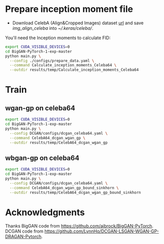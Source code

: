 # Prepare inception moment file
* Download CelebA (Align&Cropped Images) dataset [url](http://mmlab.ie.cuhk.edu.hk/projects/CelebA.html) and save *img_align_celeba* into *~/.keras/celeba/*.

You'll need the Inception moments to calculate FID:
```bash
export CUDA_VISIBLE_DEVICES=0
cd BigGAN-PyTorch-1-exp-master
python main.py \
  --config ./configs/prepare_data.yaml \
  --command Calculate_inception_moments_Celeba64 \
  --outdir results/temp/Calculate_inception_moments_Celeba64
```
# Train
## wgan-gp on celeba64
```bash
export CUDA_VISIBLE_DEVICES=0
cd BigGAN-PyTorch-1-exp-master
python main.py \
  --config DCGAN/configs/dcgan_celeba64.yaml \
  --command CelebA64_dcgan_wgan_gp \
  --outdir results/temp/CelebA64_dcgan_wgan_gp
```
## wbgan-gp on celeba64
```bash
export CUDA_VISIBLE_DEVICES=0
cd BigGAN-PyTorch-1-exp-master
python main.py \
  --config DCGAN/configs/dcgan_celeba64.yaml \
  --command CelebA64_dcgan_wgan_gp_bound_sinkhorn \
  --outdir results/temp/CelebA64_dcgan_wgan_gp_bound_sinkhorn
```
# Acknowledgments
Thanks BigGAN code from https://github.com/ajbrock/BigGAN-PyTorch.
DCGAN code from https://github.com/LynnHo/DCGAN-LSGAN-WGAN-GP-DRAGAN-Pytorch.







